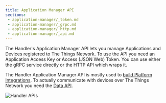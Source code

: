 ```yaml
---
title: Application Manager API
sections:
 - application-manager/_token.md
 - application-manager/_grpc.md
 - application-manager/_http.md
 - application-manager/_api.md
---
```


The Handler's Application Manager API lets you manage Applications and Devices registered to The Things Network. To use the API you need an Application Access Key or Access (JSON Web) Token. You can use either the gRPC service directly or the HTTP API which wraps it.

The Handler Application Manager API is mostly used to [build Platform Integrations](/build-integration/). To actually communicate with devices over The Things Network you need the [Data API](../../current/mqtt).

![Handler APIs](handler.png)